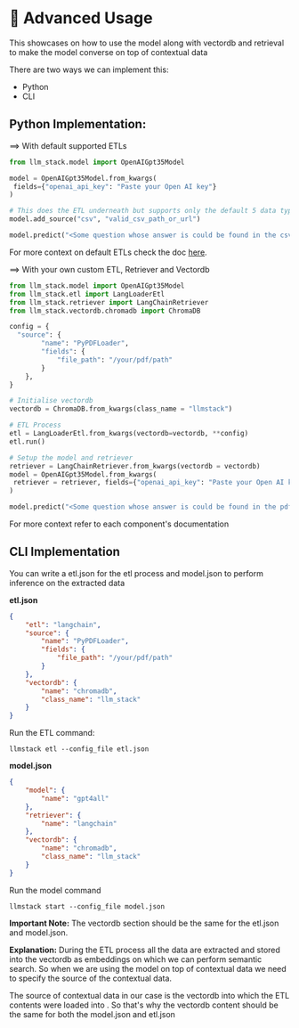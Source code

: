 # 📖 Advanced Usage

This showcases on how to use the model along with vectordb and retrieval to make the model converse on top of contextual data

There are two ways we can implement this:

* Python&#x20;
* CLI&#x20;

## Python Implementation:

\==> With default supported ETLs

```python
from llm_stack.model import OpenAIGpt35Model

model = OpenAIGpt35Model.from_kwargs(
 fields={"openai_api_key": "Paste your Open AI key"}
)

# This does the ETL underneath but supports only the default 5 data types
model.add_source("csv", "valid_csv_path_or_url") 

model.predict("<Some question whose answer is could be found in the csv>")
```

For more context on default ETLs check the doc [here](../../getting-started/default-data-types.md).&#x20;

\==> With your own custom ETL, Retriever and Vectordb

```python
from llm_stack.model import OpenAIGpt35Model
from llm_stack.etl import LangLoaderEtl 
from llm_stack.retriever import LangChainRetriever
from llm_stack.vectordb.chromadb import ChromaDB

config = {
  "source": {
        "name": "PyPDFLoader",
        "fields": {
            "file_path": "/your/pdf/path"
        }
    },
}

# Initialise vectordb 
vectordb = ChromaDB.from_kwargs(class_name = "llmstack")

# ETL Process
etl = LangLoaderEtl.from_kwargs(vectordb=vectordb, **config)
etl.run()

# Setup the model and retriever 
retriever = LangChainRetriever.from_kwargs(vectordb = vectordb)
model = OpenAIGpt35Model.from_kwargs(
 retriever = retriever, fields={"openai_api_key": "Paste your Open AI key"}
)

model.predict("<Some question whose answer is could be found in the pdf>")
```

For more context refer to each component's documentation

## CLI  Implementation

You can write a etl.json for the etl process and model.json to perform inference on the extracted data

**etl.json**

```json
{
    "etl": "langchain",
    "source": {
        "name": "PyPDFLoader",
        "fields": {
            "file_path": "/your/pdf/path"
        }
    },
    "vectordb": {
        "name": "chromadb",
        "class_name": "llm_stack"
    }
}

```

Run the ETL command:

```
llmstack etl --config_file etl.json
```

**model.json**

```json
{
    "model": {
        "name": "gpt4all"
    },
    "retriever": {
        "name": "langchain"
    },
    "vectordb": {
        "name": "chromadb",
        "class_name": "llm_stack"
    }
}
```

Run the model command

```
llmstack start --config_file model.json
```

**Important Note:**  The vectordb section should be the same for the etl.json and model.json.&#x20;

**Explanation:** During the ETL process all the data are extracted and stored into the vectordb as embeddings on which we can perform semantic search. So when we are using the model on top of contextual data we need to specify the source of the contextual data.&#x20;

The source of contextual data in our case is the vectordb into which the ETL contents were loaded into . So that's why the vectordb content should be the same for both the model.json and etl.json

